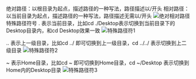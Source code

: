 绝对路径：以根目录为起点，描述路径的一种写法，路径描述以/开头
相对路径：以当前目录为起点，描述路径的一种写法，路径描述无需以/开头
![绝对相对路径](https://github.com/whitemousetl/whitemousetl.github.io/assets/67313669/ac4c40e6-3c22-42ab-a5e7-b5078576cd63)
特殊路径符号
. 表示当前目录，比如cd ./Desktop表示切换到当前目录下的Desktop目录内，和cd Desktop效果一致
![特殊路径符1](https://github.com/whitemousetl/whitemousetl.github.io/assets/67313669/6dcfe28a-eedf-47d4-937c-e7b0b2991c4f)

.. 表示上一级目录，比如cd ../ 即可切换到上一级目录，cd ../../ 表示切换到上二级目录
![特殊路径符2](https://github.com/whitemousetl/whitemousetl.github.io/assets/67313669/536b937c-37dd-4d05-a700-892ae30fbc34)

~ 表示Home目录，比如cd ~ 即可切换到Home目录，cd ~/Desktop 表示切换到Home内的Desktop目录
![特殊路径符3](https://github.com/whitemousetl/whitemousetl.github.io/assets/67313669/96f3758a-4952-4fe8-bf48-631420699c21)
